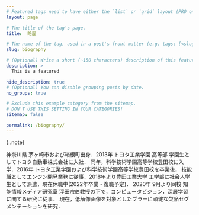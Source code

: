 ```yaml
---
# Featured tags need to have either the `list` or `grid` layout (PRO only).
layout: page

# The title of the tag's page.
title:  略歴

# The name of the tag, used in a post's front matter (e.g. tags: [<slug>]).
slug: biography

# (Optional) Write a short (~150 characters) description of this featured tag.
description: >
  This is a featured 

hide_description: true
# (Optional) You can disable grouping posts by date.
no_groups: true

# Exclude this example category from the sitemap.
# DON'T USE THIS SETTING IN YOUR CATEGORIES!
sitemap: false

permalink: /biography/
---
```



{:.note}

神奈川県 茅ヶ崎市および箱根町出身．2013年 トヨタ工業学園 高等部 学園生としてトヨタ自動車株式会社に入社．
同年，科学技術学園高等学校豊田校に入学．2016年 トヨタ工業学園および科学技術学園高等学校豊田校を卒業後，
技能職としてエンジン開発業務に従事．2018年より豊田工業大学 工学部に社会人学生として派遣，現在休職中(2022年卒業・復職予定)．
2020年 9月より同校 知能情報メディア研究室 浮田宗伯教授の下で，コンピュータビジョン，深層学習に関する研究に従事．
現在，低解像画像を対象としたブラーに頑健な欠陥セグメンテーションを研究．

<!-- ## Apr. 2012 - Feb. 2015
----------------------------------------------------------------
* [Youth, Toyota Motor Corporation]{:.heading.flip-title} 

## Mar. 2015 -
----------------------------------------------------------------
* **Technician**, [Toyota Motor Corporation]{:.heading.flip-title} 

## Nov. 2019 -
----------------------------------------------------------------
* **Part time jobs**, [Intelligent Information Media Lab]{:.heading.flip-title} **at** [Toyota Technological Institute]{:.heading.flip-title}

## Apr. 2021 -
----------------------------------------------------------------
* **Teaching Assistant**, [Chair for Global Consumer Intelligence (GCI)]{:.heading.flip-title} **at** [University of Tokyo]{:.heading.flip-title}  -->

[Youth, Toyota Motor Corporation]: https://www.toyota-global.com/company/history_of_toyota/75years/data/company_information/personnel/personnel-related_development/academy.html
[Toyota Motor Corporation]: https://global.toyota/
[Intelligent Information Media Lab]: https://www.toyota-ti.ac.jp/Lab/Denshi/iim/index.html
[Toyota Technological Institute]: https://www.toyota-ti.ac.jp/english/
[Chair for Global Consumer Intelligence (GCI)]: https://gci.t.u-tokyo.ac.jp/gci-2021-summer/
[University of Tokyo]: https://www.u-tokyo.ac.jp/ja/index.html

<!-- * [Install]{:.heading.flip-title} --- How to install and run Hydejack.
{:.related-posts.faded}

[install]: http://www.toyota.co.jp/company/gakuen/index.html -->
